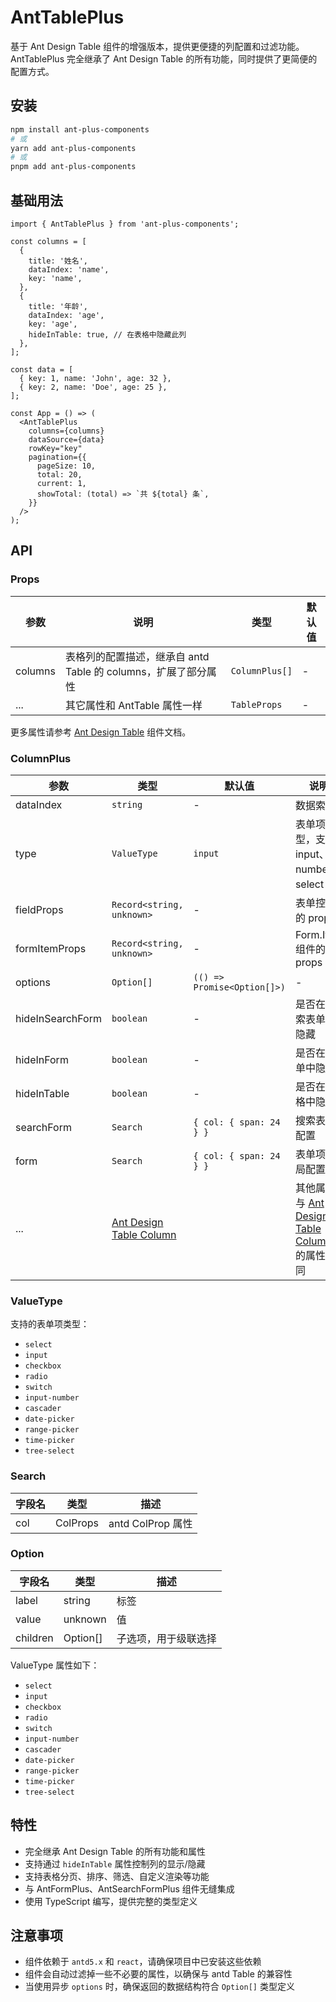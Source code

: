# AntTablePlus
基于 Ant Design Table 组件的增强版本，提供更便捷的列配置和过滤功能。AntTablePlus 完全继承了 Ant Design Table 的所有功能，同时提供了更简便的配置方式。

## 安装
```bash
npm install ant-plus-components
# 或
yarn add ant-plus-components
# 或
pnpm add ant-plus-components
```

## 基础用法
```tsx
import { AntTablePlus } from 'ant-plus-components';

const columns = [
  {
    title: '姓名',
    dataIndex: 'name',
    key: 'name',
  },
  {
    title: '年龄',
    dataIndex: 'age',
    key: 'age',
    hideInTable: true, // 在表格中隐藏此列
  },
];

const data = [
  { key: 1, name: 'John', age: 32 },
  { key: 2, name: 'Doe', age: 25 },
];

const App = () => (
  <AntTablePlus
    columns={columns}
    dataSource={data}
    rowKey="key"
    pagination={{
      pageSize: 10,
      total: 20,
      current: 1,
      showTotal: (total) => `共 ${total} 条`,
    }}
  />
);
```

## API
### Props
| 参数 | 说明 | 类型 | 默认值 |
| --- | --- | --- | --- |
| columns | 表格列的配置描述，继承自 antd Table 的 columns，扩展了部分属性 | `ColumnPlus[]` | - |
| ... | 其它属性和 AntTable 属性一样 | `TableProps` | - |


更多属性请参考 [Ant Design Table](https://ant-design.antgroup.com/components/table-cn#table) 组件文档。

### ColumnPlus
| 参数 | 类型 | 默认值 | 说明 |
| --- | --- | --- | --- |
| dataIndex | `string` | - | 数据索引 |
| type | `ValueType` | `input` | 表单项类型，支持 input、number、select 等 |
| fieldProps | `Record<string, unknown>` | - | 表单控件的 props |
| formItemProps | `Record<string, unknown>` | - | Form.Item 组件的 props |
| options | `Option[]` | `(() => Promise<Option[]>)` | - | 选项数据，用于 select、radio、checkbox 等 |
| hideInSearchForm | `boolean` | - | 是否在搜索表单中隐藏 |
| hideInForm | `boolean` | - | 是否在表单中隐藏 |
| hideInTable | `boolean` | - | 是否在表格中隐藏 |
| searchForm | `Search` | `{ col: { span: 24 } }` | 搜索表单配置 |
| form | `Search` | `{ col: { span: 24 } }` | 表单项布局配置 |
| ... | [Ant Design Table Column](https://ant.design/components/table-cn/#Column) |  | 其他属性与 [Ant Design Table Column](https://ant.design/components/table-cn/#Column) 的属性相同 |


### ValueType
支持的表单项类型：

+ `select`
+ `input`
+ `checkbox`
+ `radio`
+ `switch`
+ `input-number`
+ `cascader`
+ `date-picker`
+ `range-picker`
+ `time-picker`
+ `tree-select`

### Search
| 字段名 | 类型 | 描述 |
| --- | --- | --- |
| col | ColProps | antd ColProp 属性 |


### Option
| 字段名 | 类型 | 描述 |
| --- | --- | --- |
| label | string | 标签 |
| value | unknown | 值 |
| children | Option[] | 子选项，用于级联选择 |


ValueType 属性如下：

+ `select`
+ `input`
+ `checkbox`
+ `radio`
+ `switch`
+ `input-number`
+ `cascader`
+ `date-picker`
+ `range-picker`
+ `time-picker`
+ `tree-select`

## 特性
+ 完全继承 Ant Design Table 的所有功能和属性
+ 支持通过 `hideInTable` 属性控制列的显示/隐藏
+ 支持表格分页、排序、筛选、自定义渲染等功能
+ 与 AntFormPlus、AntSearchFormPlus 组件无缝集成
+ 使用 TypeScript 编写，提供完整的类型定义

## 注意事项
+ 组件依赖于 `antd5.x` 和 `react`，请确保项目中已安装这些依赖
+ 组件会自动过滤掉一些不必要的属性，以确保与 antd Table 的兼容性
+ 当使用异步 `options` 时，确保返回的数据结构符合 `Option[]` 类型定义

